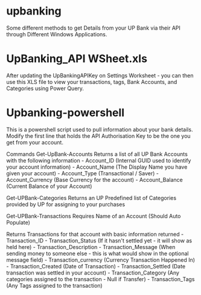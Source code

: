 # upbanking
Some different methods to get Details from your UP Bank via their API through Different Windows Applications.

# UpBanking_API WSheet.xls
After updating the UpBankingAPIKey on Settings Worksheet - you can then use this XLS file to view your transactions, tags, Bank Accounts, and Categories using Power Query.

# Upbanking-powershell
This is a powershell script used to pull information about your bank details.
Modify the first line that holds the API Authorisation Key to be the one you get from your account.

Commands
Get-UpBank-Accounts
  Returns a list of all UP Bank Accounts with the following information
    - Account_ID (Internal GUID used to identify your account information)
    - Account_Name (The Display Name you have given your account)
    - Account_Type (Transactional / Saver)
    - Account_Currency (Base Currency for the account)
    - Account_Balance (Current Balance of your Account)
    
Get-UPBank-Categories
  Returns an UP Predefined list of Categories provided by UP for assigning to your purchases
  
Get-UPBank-Transactions
  Requires Name of an Account (Should Auto Populate)
  
  Returns Transactions for that account with basic information returned
    - Transaction_ID 
    - Transaction_Status (If it hasn't settled yet - it will show as held here)
    - Transaction_Description
    - Transaction_Message (When sending money to someone else - this is what would show in the optional message field)
    - Transaction_currency (Currency Transaction Happened In)
    - Transaction_Created (Date of Transaction)
    - Transaction_Settled (Date transaction was settled in your account)
    - Transaction_Category (Any categories assigned to the transaction - Null if Transfer)
    - Transaction_Tags (Any Tags assigned to the transaction)
